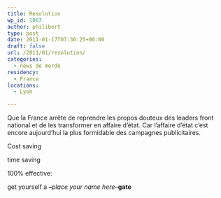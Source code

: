 ```yaml
---
title: Resolution
wp_id: 1067
author: philibert
type: post
date: 2011-01-17T07:36:25+00:00
draft: false
url: /2011/01/resolution/
categories:
  - news de merde
residency:
  - France
locations:
  - Lyon

---
```

Que la France arrête de reprendre les propos douteux des leaders front national et de les transformer en affaire d&rsquo;état. Car l&rsquo;affaire d&rsquo;état c&rsquo;est encore aujourd&rsquo;hui la plus formidable des campagnes publicitaires. 

Cost saving
  
time saving
  
100% effective:
  
get yourself a **&#8211;**_place your name here_&#8211;**gate**